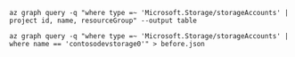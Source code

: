 `az graph query -q "where type =~ 'Microsoft.Storage/storageAccounts' | project id, name, resourceGroup" --output table`

`az graph query -q "where type =~ 'Microsoft.Storage/storageAccounts' | where name == 'contosodevstorage0'" > before.json`

